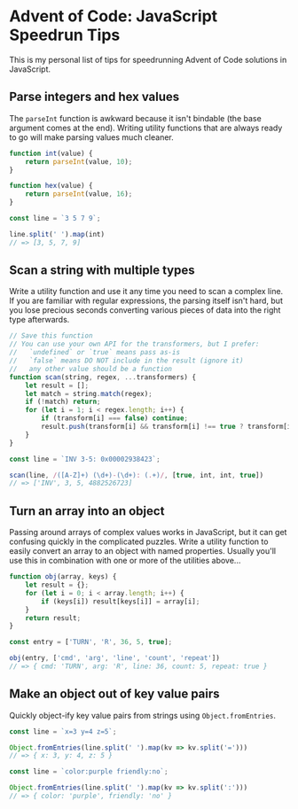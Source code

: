 # Advent of Code: JavaScript Speedrun Tips

This is my personal list of tips for speedrunning Advent of Code solutions in JavaScript.

## Parse integers and hex values

The `parseInt` function is awkward because it isn't bindable (the base argument comes at the end).
Writing utility functions that are always ready to go will make parsing values much cleaner.

```js
function int(value) {
    return parseInt(value, 10);
}

function hex(value) {
    return parseInt(value, 16);
}

const line = `3 5 7 9`;

line.split(' ').map(int)
// => [3, 5, 7, 9]
```

## Scan a string with multiple types

Write a utility function and use it any time you need to scan a complex line. If you are familiar
with regular expressions, the parsing itself isn't hard, but you lose precious seconds converting
various pieces of data into the right type afterwards.

```js
// Save this function
// You can use your own API for the transformers, but I prefer:
//   `undefined` or `true` means pass as-is
//   `false` means DO NOT include in the result (ignore it)
//   any other value should be a function
function scan(string, regex, ...transformers) {
    let result = [];
    let match = string.match(regex);
    if (!match) return;
    for (let i = 1; i < regex.length; i++) {
        if (transform[i] === false) continue;
        result.push(transform[i] && transform[i] !== true ? transform[i](match[i]) : match[i]);
    }
}

const line = `INV 3-5: 0x00002938423`;

scan(line, /([A-Z]+) (\d+)-(\d+): (.+)/, [true, int, int, true])
// => ['INV', 3, 5, 4882526723]
```

## Turn an array into an object

Passing around arrays of complex values works in JavaScript, but it can get confusing quickly
in the complicated puzzles. Write a utility function to easily convert an array to an object
with named properties. Usually you'll use this in combination with one or more of the utilities
above...

```js
function obj(array, keys) {
    let result = {};
    for (let i = 0; i < array.length; i++) {
        if (keys[i]) result[keys[i]] = array[i];
    }
    return result;
}

const entry = ['TURN', 'R', 36, 5, true];

obj(entry, ['cmd', 'arg', 'line', 'count', 'repeat'])
// => { cmd: 'TURN', arg: 'R', line: 36, count: 5, repeat: true }
```

## Make an object out of key value pairs

Quickly object-ify key value pairs from strings using `Object.fromEntries`.

```js
const line = `x=3 y=4 z=5`;

Object.fromEntries(line.split(' ').map(kv => kv.split('=')))
// => { x: 3, y: 4, z: 5 }
```

```js
const line = `color:purple friendly:no`;

Object.fromEntries(line.split(' ').map(kv => kv.split(':')))
// => { color: 'purple', friendly: 'no' }
```
